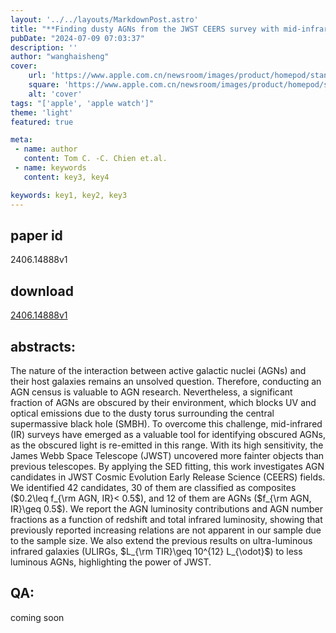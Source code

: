 ```yaml
---
layout: '../../layouts/MarkdownPost.astro'
title: "**Finding dusty AGNs from the JWST CEERS survey with mid-infrared photometry**"
pubDate: "2024-07-09 07:03:37"
description: ''
author: "wanghaisheng"
cover:
    url: 'https://www.apple.com.cn/newsroom/images/product/homepod/standard/Apple-HomePod-hero-230118_big.jpg.large_2x.jpg'
    square: 'https://www.apple.com.cn/newsroom/images/product/homepod/standard/Apple-HomePod-hero-230118_big.jpg.large_2x.jpg'
    alt: 'cover'
tags: "['apple', 'apple watch']" 
theme: 'light'
featured: true

meta:
 - name: author
   content: Tom C. -C. Chien et.al.
 - name: keywords
   content: key3, key4

keywords: key1, key2, key3
---
```


## paper id
2406.14888v1
## download
[2406.14888v1](http://arxiv.org/abs/2406.14888v1)
## abstracts:
The nature of the interaction between active galactic nuclei (AGNs) and their host galaxies remains an unsolved question. Therefore, conducting an AGN census is valuable to AGN research. Nevertheless, a significant fraction of AGNs are obscured by their environment, which blocks UV and optical emissions due to the dusty torus surrounding the central supermassive black hole (SMBH). To overcome this challenge, mid-infrared (IR) surveys have emerged as a valuable tool for identifying obscured AGNs, as the obscured light is re-emitted in this range. With its high sensitivity, the James Webb Space Telescope (JWST) uncovered more fainter objects than previous telescopes. By applying the SED fitting, this work investigates AGN candidates in JWST Cosmic Evolution Early Release Science (CEERS) fields. We identified 42 candidates, 30 of them are classified as composites ($0.2\leq f_{\rm AGN, IR}< 0.5$), and 12 of them are AGNs ($f_{\rm AGN, IR}\geq 0.5$). We report the AGN luminosity contributions and AGN number fractions as a function of redshift and total infrared luminosity, showing that previously reported increasing relations are not apparent in our sample due to the sample size. We also extend the previous results on ultra-luminous infrared galaxies (ULIRGs, $L_{\rm TIR}\geq 10^{12} L_{\odot}$) to less luminous AGNs, highlighting the power of JWST.
## QA:
coming soon
